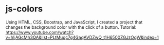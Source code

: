 # js-colors
Using HTML, CSS, Boostrap, and JavaScript, I created a project that changes the background color with the click of a button. 
Tutorial: https://www.youtube.com/watch?v=hIjAGcMh3QA&list=PLtMugc7g4GaqAVDZwQ_t1H6500ZGJzOgW&index=1
